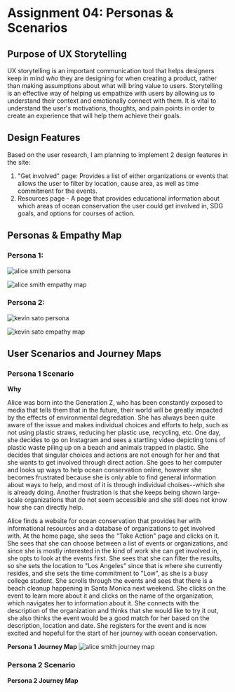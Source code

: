 # Assignment 04: Personas & Scenarios
## Purpose of UX Storytelling
UX storytelling is an important communication tool that helps designers keep in mind _who_ they are designing for when creating a product, rather than making assumptions about what will bring value to users. Storytelling is an effective way of helping us empathize with users by allowing us to understand their context and emotionally connect with them. It is vital to understand the user's motivations, thoughts, and pain points in order to create an experience that will help them achieve their goals.

## Design Features
Based on the user research, I am planning to implement 2 design features in the site:
1. "Get involved" page: Provides a list of either organizations or events that allows the user to filter by location, cause area, as well as time commitment for the events.
2. Resources page - A page that provides educational information about which areas of ocean conservation the user could get involved in, SDG goals, and options for courses of action.

## Personas & Empathy Map

### Persona 1: 
![alice smith persona](https://user-images.githubusercontent.com/114601961/198000361-3b382043-3e8d-4959-b1d5-6d2258bd96c7.png)

![alice smith empathy map](https://user-images.githubusercontent.com/114601961/198000394-5fdb14c2-f446-4ade-b6cc-625a955adafd.png)

### Persona 2: 
![kevin sato persona](https://user-images.githubusercontent.com/114601961/198000415-0782b98a-0466-4bf4-9153-5e948c2a7ef0.png)

![kevin sato empathy map](https://user-images.githubusercontent.com/114601961/198000425-1709652c-1b55-4807-a85e-876edbce44a2.png)

## User Scenarios and Journey Maps

### Persona 1 Scenario
**Why**

Alice was born into the Generation Z, who has been constantly exposed to media that tells them that in the future, their world will be greatly impacted by the effects of environmental degredation. She has always been quite aware of the issue and makes individual choices and efforts to help, such as not using plastic straws, reducing her plastic use, recycling, etc. One day, she decides to go on Instagram and sees a startling video depicting tons of plastic waste piling up on a beach and animals trapped in plastic. She decides that singular choices and actions are not enough for her and that she wants to get involved through direct action. She goes to her computer and looks up ways to help ocean conservation online, however she becomes frustrated because she is only able to find general information about ways to help, and most of it is through individual choises--which she is already doing. Another frustration is that she keeps being shown large-scale organizations that do not seem accessible and she still does not know how she can directly help.

Alice finds a website for ocean conservation that provides her with informational resources and a database of organizations to get involved with. At the home page, she sees the "Take Action" page and clicks on it. She sees that she can choose between a list of events or organizations, and since she is mostly interested in the kind of work she can get involved in, she opts to look at the events first. She sees that she can filter the results, so she sets the location to "Los Angeles" since that is where she currently resides, and she sets the time commitment to "Low", as she is a busy college student. She scrolls through the events and sees that there is a beach cleanup happening in Santa Monica next weekend. She clicks on the event to learn more about it and clicks on the name of the organization, which navigates her to information about it. She connects with the description of the organization and thinks that she would like to try it out, she also thinks the event would be a good match for her based on the description, location and date. She registers for the event and is now excited and hopeful for the start of her journey with ocean conservation.

**Persona 1 Journey Map**
![alice smith journey map](https://user-images.githubusercontent.com/114601961/198008017-8925f2c8-3356-4612-b32c-112d3dc72016.png)

### Persona 2 Scenario



**Persona 2 Journey Map**
